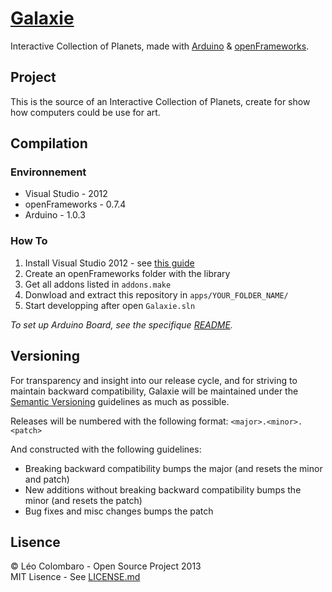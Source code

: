 [Galaxie](http://code.colombaro.fr/Galaxie/)
=========

Interactive Collection of Planets, made with [Arduino](http://www.arduino.cc/) & [openFrameworks](http://www.openframeworks.cc/).

Project
-------
This is the source of an Interactive Collection of Planets, create for show how computers could be use for art.

Compilation
-----------
### Environnement
* Visual Studio - 2012
* openFrameworks - 0.7.4
* Arduino - 1.0.3

### How To
1. Install Visual Studio 2012 - see [this guide](http://www.openframeworks.cc/setup/vs/)
2. Create an openFrameworks folder with the library
3. Get all addons listed in `addons.make`
4. Donwload and extract this repository in `apps/YOUR_FOLDER_NAME/`
5. Start developping after open `Galaxie.sln`

_To set up Arduino Board, see the specifique [README](arduino/)._

Versioning
----------
For transparency and insight into our release cycle, and for striving to maintain backward compatibility, Galaxie will be maintained under the [Semantic Versioning](http://semver.org) guidelines as much as possible.

Releases will be numbered with the following format: `<major>.<minor>.<patch>`

And constructed with the following guidelines:
* Breaking backward compatibility bumps the major (and resets the minor and patch)
* New additions without breaking backward compatibility bumps the minor (and resets the patch)
* Bug fixes and misc changes bumps the patch

Lisence
-------
&copy; L&eacute;o Colombaro - Open Source Project 2013  
MIT Lisence - See [LICENSE.md](LICENSE.md)
